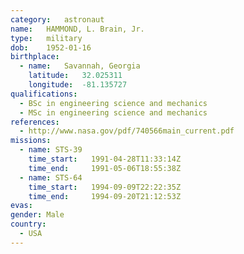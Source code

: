 ```yaml
---
category:	astronaut
name:	HAMMOND, L. Brain, Jr.
type:	military
dob:	1952-01-16
birthplace:
  - name:	Savannah, Georgia
    latitude:	32.025311
    longitude:	-81.135727
qualifications:
  - BSc in engineering science and mechanics
  - MSc in engineering science and mechanics
references:
  - http://www.nasa.gov/pdf/740566main_current.pdf
missions:
  - name: STS-39
    time_start:   1991-04-28T11:33:14Z
    time_end:     1991-05-06T18:55:38Z
  - name: STS-64
    time_start:   1994-09-09T22:22:35Z
    time_end:     1994-09-20T21:12:53Z
evas:
gender:	Male
country:
  - USA
---
```

